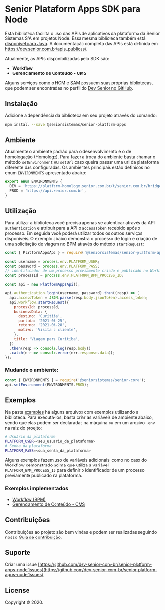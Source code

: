 # Senior Plataform Apps SDK para Node

Esta biblioteca facilita o uso das APIs de aplicativos da plataforma da Senior Sistemas S/A em projetos Node. Essa mesma biblioteca também está [disponível para Java](https://github.com/dev-senior-com-br/senior-platform-apps-java). A documentação completa das APIs está definida em https://dev.senior.com.br/apis_publicas/.

Atualmente, as APIs disponibilizadas pelo SDK são:
- **Workflow**
- **Gerenciamento de Conteúdo - CMS**

Alguns serviços como o HCM e SAM possuem suas próprias bibliotecas, que podem ser encontradas no perfil do [Dev Senior no GitHub](https://github.com/dev-senior-com-br).

## Instalação

Adicione a dependência da biblioteca em seu projeto através do comando:
```bash
npm install --save @seniorsistemas/senior-platform-apps
```

## Ambiente
Atualmente o ambiente padrão para o desenvolvimento é o de homologação (Homologx).
Para fazer a troca do ambiente basta chamar o método `setEnvironment` ou `setUrl` caso queira passar uma url da plataforma diferente das configuradas. Os ambientes principais estão definidos no enum `ENVIRONMENTS` apresentado abaixo:

```javascript
export enum ENVIRONMENTS {
  DEV = 'https://platform-homologx.senior.com.br/t/senior.com.br/bridge/1.0',
  PROD = 'https://api.senior.com.br',
}
```

## Utilização

Para utilizar a biblioteca você precisa apenas se autenticar através da API `authentication` e atribuir para a API o `accessToken` recebido após o processo. Em seguida você poderá utilizar todos os outros serviços disponíveis. O exemplo abaixo demonstra o processo de login e criação de uma solicitação de viagem no BPM através do método `startRequest`:

```javascript
const { PlatformAppsApi } = require('@seniorsistemas/senior-platform-apps');

const username = process.env.PLATFORM_USER;
const password = process.env.PLATFORM_PASS;
// identificador de um processo previamente criado e publicado no Workflow
const processId = process.env.PLATFORM_BPM_PROCESS_ID;

const api = new PlatformAppsApi();

api.authentication.login(username, password).then((resp) => {
  api.accessToken = JSON.parse(resp.body.jsonToken).access_token;
  api.workflow.startRequest({
    processId: processId,
    businessData: {
      destino: 'Curitiba',
      partida: '2021-06-25',
      retorno: '2021-06-28',
      motivo: 'Visita a cliente',
    },
    title: 'Viagem para Curitiba',
  })
  .then(resp => console.log(resp.body))
  .catch(err => console.error(err.response.data));
});
```

### Mudando o ambiente:

```javascript
const { ENVIRONMENTS } = require('@seniorsistemas/senior-core');
api.setEnvironment(ENVIRONMENTS.PROD);
```

## Exemplos

Na pasta [examples](examples) há alguns arquivos com exemplos utilizando a biblioteca. Para executá-los, basta criar as variáveis de ambiente abaixo, sendo que elas podem ser declaradas na máquina ou em um arquivo `.env` na raiz do proejto:

```bash
# Usuário da plataforma
PLATFORM_USER=<seu_usuario_da_plataforma>
# Senha da plataforma
PLATFORM_PASS=<sua_senha_da_plataforma>
```

Alguns exemplos fazem uso de variáveis adicionais, como no caso do Workflow demonstrado acima que utiliza a variável `PLATFORM_BPM_PROCESS_ID` para definir o identificador de um processo previamente publicado na plataforma.

### Exemplos implementados

* [Workflow (BPM)](examples/workflow-examples.js)
* [Gerenciamento de Conteúdo - CMS](examples/cms-examples.js)

## Contribuições

Contribuições ao projeto são bem vindas e podem ser realizadas seguindo nosso [Guia de contribuição](https://dev.senior.com.br/guia-de-contribuicao/).

## Suporte

Criar uma issue [https://github.com/dev-senior-com-br/senior-platform-apps-node/issues](https://github.com/dev-senior-com-br/senior-platform-apps-node/issues)

## License

Copyright © 2020.

